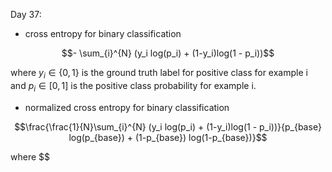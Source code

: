 Day 37:

- cross entropy for binary classification
```math
- \sum_{i}^{N} (y_i log(p_i) + (1-y_i)log(1 - p_i))
```
where $`y_i \in \{0, 1\}`$ is the ground truth label for positive class for example i and $`p_i \in [0, 1]`$ is the positive class probability for example i.
- normalized cross entropy for binary classification
```math
\frac{\frac{1}{N}\sum_{i}^{N} (y_i log(p_i) + (1-y_i)log(1 - p_i))}{p_{base} log(p_{base}) + (1-p_{base}) log(1-p_{base})}
```
where $$
